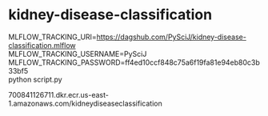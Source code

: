 # kidney-disease-classification


MLFLOW_TRACKING_URI=https://dagshub.com/PySciJ/kidney-disease-classification.mlflow \
MLFLOW_TRACKING_USERNAME=PySciJ \
MLFLOW_TRACKING_PASSWORD=ff4ed10ccf848c75a6f19fa81e94eb80c3b33bf5  \
python script.py

700841126711.dkr.ecr.us-east-1.amazonaws.com/kidneydiseaseclassification